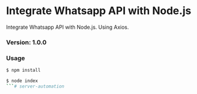 # Integrate Whatsapp API with Node.js

Integrate Whatsapp API with Node.js. Using Axios.

### Version: 1.0.0

### Usage

```sh
$ npm install
```

```sh
$ node index
```#   s e r v e r - a u t o m a t i o n  
 